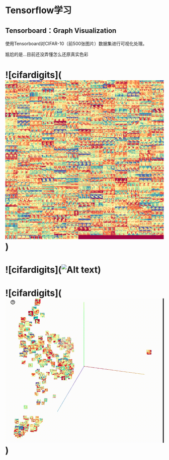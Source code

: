 # Tensorflow学习
## Tensorboard：Graph Visualization

使用Tensorboard对CIFAR-10（前500张图片）数据集进行可视化处理。

尴尬的是...目前还没弄懂怎么还原真实色彩
# ![cifardigits](![Alt text](https://github.com/meidongyang/Tensorflow-Graph-Visualization/raw/master/Screenshots/cifardigits.png))
# ![cifardigits](![Alt text](https://github.com/meidongyang/Tensorflow-Graph-Visualization/raw/master/Screenshots/Tensorboard1.gif))
# ![cifardigits](![Alt text](https://github.com/meidongyang/Tensorflow-Graph-Visualization/raw/master/Screenshots/TensorBoard2.gif))